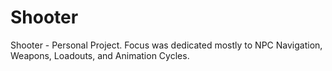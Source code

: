 # Shooter
Shooter - Personal Project. Focus was dedicated mostly to NPC Navigation, Weapons, Loadouts, and Animation Cycles.
